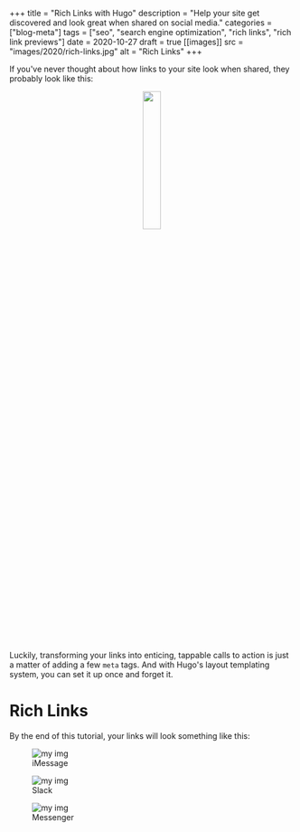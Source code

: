 +++
title = "Rich Links with Hugo"
description = "Help your site get discovered and look great when shared on social media."
categories = ["blog-meta"]
tags = ["seo", "search engine optimization", "rich links", "rich link previews"]
date = 2020-10-27
draft = true
[[images]]
  src = "images/2020/rich-links.jpg"
  alt = "Rich Links"
+++

If you've never thought about how links to your site look when shared, they probably look like this:

<div align=center>
    <img width=25% src="/images/2020/boring-link.png" />
</div>

Luckily, transforming your links into enticing, tappable calls to action is just a matter of adding a few `meta` tags. And with Hugo's layout templating system, you can set it up once and forget it.

# Rich Links

By the end of this tutorial, your links will look something like this:

<div class="inline-figures">
  <figure>
    <img src="/images/2020/imessage-rich-link.png" alt="my img"/>
    <figcaption>iMessage</figcaption>
  </figure>

  <figure>
    <img src="/images/2020/slack-rich-link.jpeg" alt="my img"/>
    <figcaption>Slack</figcaption>
  </figure>

  <figure>
    <img src="/images/2020/messenger-rich-link.png" alt="my img"/>
    <figcaption>Messenger</figcaption>
  </figure>
</div>
